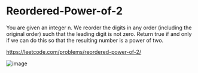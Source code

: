 # Reordered-Power-of-2
You are given an integer n. We reorder the digits in any order (including the original order) such that the leading digit is not zero.  Return true if and only if we can do this so that the resulting number is a power of two.

https://leetcode.com/problems/reordered-power-of-2/

![image](https://user-images.githubusercontent.com/109743699/186822186-3ed9147b-32bf-4fb2-bcdb-c9c2168dc2c4.png)
